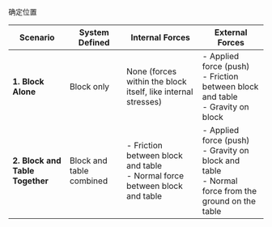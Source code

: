 
确定位置

| **Scenario**                    | **System Defined**       | **Internal Forces**                                                            | **External Forces**                                                                                       |
| ------------------------------- | ------------------------ | ------------------------------------------------------------------------------ | --------------------------------------------------------------------------------------------------------- |
| **1. Block Alone**              | Block only               | None (forces within the block itself, like internal stresses)                  | - Applied force (push) <br> - Friction between block and table <br> - Gravity on block                    |
| **2. Block and Table Together** | Block and table combined | - Friction between block and table <br> - Normal force between block and table | - Applied force (push) <br> - Gravity on block and table <br> - Normal force from the ground on the table |
